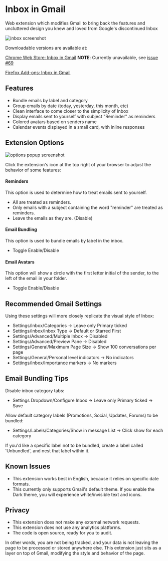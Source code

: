 # Inbox in Gmail

Web extension which modifies Gmail to bring back the features and uncluttered design you knew and loved from Google's discontinued Inbox

![inbox screenshot](https://github.com/boukestam/inbox-in-gmail/blob/master/screenshots/inbox%20v0.4.8-3.png?raw=true)

Downloadable versions are available at:

[Chrome Web Store: Inbox in Gmail](https://chrome.google.com/webstore/detail/inbox-in-gmail/foceiplcmbcdoggojeegeelhkaebhjoo) **NOTE**: Currently unavailable, see [issue #69](https://github.com/boukestam/inbox-in-gmail/issues/69)

[Firefox Add-ons: Inbox in Gmail](https://addons.mozilla.org/firefox/addon/inbox-in-gmail)


## Features

- Bundle emails by label and category
- Group emails by date (today, yesterday, this month, etc)
- Clean interface to come closer to the simplicity of Inbox
- Display emails sent to yourself with subject "Reminder" as reminders
- Colored avatars based on senders name
- Calendar events displayed in a small card, with inline responses


## Extension Options

![options popup screenshot](https://github.com/boukestam/inbox-in-gmail/blob/master/screenshots/options%20v0.4.8-2.png?raw=true)

Click the extension's icon at the top right of your browser to adjust the behavior of some features:

#### Reminders
This option is used to determine how to treat emails sent to yourself.

- All are treated as reminders. 
- Only emails with a subject containing the word "reminder" are treated as reminders. 
- Leave the emails as they are. (Disable)

#### Email Bundling
This option is used to bundle emails by label in the inbox.

- Toggle Enable/Disable

#### Email Avatars
This option will show a circle with the first letter initial of the sender, to the left of the email in your folder.

- Toggle Enable/Disable


## Recommended Gmail Settings

Using these settings will more closely replicate the visual style of Inbox:

- Settings/Inbox/Categories -> Leave only Primary ticked
- Settings/Inbox/Inbox Type -> Default or Starred First
- Settings/Advanced/Multiple Inbox -> Disabled
- Settings/Advanced/Preview Pane -> Disabled
- Settings/General/Maximum Page Size -> Show 100 conversations per page
- Settings/General/Personal level indicators -> No indicators
- Settings/Inbox/Importance markers -> No markers


## Email Bundling Tips

Disable inbox category tabs:
- Settings Dropdown/Configure Inbox -> Leave only Primary ticked -> Save

Allow default category labels (Promotions, Social, Updates, Forums) to be bundled:
- Settings/Labels/Categories/Show in message List -> Click show for each category

If you'd like a specific label not to be bundled, create a label called 'Unbundled', and nest that label within it.


## Known Issues

- This extension works best in English, because it relies on specific date formats.
- This currently only supports Gmail's default theme. If you enable the Dark theme, you will experience white/invisible text and icons.


## Privacy

- This extension does not make any external network requests.
- This extension does not use any analytics platforms.
- The code is open source, ready for you to audit.

In other words, you are not being tracked, and your data is not leaving the page to be processed or stored anywhere else. This extension just sits as a layer on top of Gmail, modifying the style and behavior of the page.